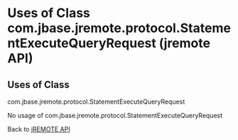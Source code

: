 # Uses of Class com.jbase.jremote.protocol.StatementExecuteQueryRequest (jremote API)

<PageHeader />

## Uses of Class
com.jbase.jremote.protocol.StatementExecuteQueryRequest

No usage of com.jbase.jremote.protocol.StatementExecuteQueryRequest

Back to [jREMOTE API](com_jbase_jremote_package-summary)

  
<PageFooter />
